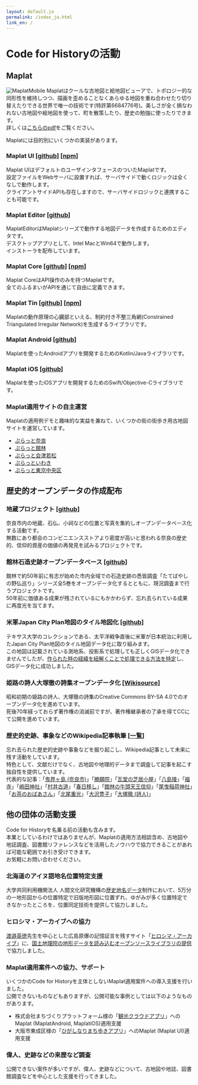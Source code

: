 ```yaml
---
layout: default.ja
permalink: /index_ja.html
link_en: /
---
```


# Code for Historyの活動

## Maplat
![MaplatMobile](Maplat-iPhone.png)
Maplatはクールな古地図と絵地図ビューアで、トポロジー的な同形性を維持しつつ、描画を歪めることなくあらゆる地図を重ね合わせたり切り替えたりできる世界で唯一の技術です(特許第6684776号)。美しさが全く損なわれない古地図や絵地図を使って、町を散策したり、歴史の勉強に使ったりできます。  
詳しくは[こちらのpdf](maplat_flyer_ja.pdf)をご覧ください。  

Maplatには目的別にいくつかの実装があります。

### Maplat UI [[github](https://github.com/code4history/Maplat/wiki)] [[npm](https://www.npmjs.com/package/@maplat/ui)]  
Maplat UIはデフォルトのユーザインタフェースのついたMaplatです。  
設定ファイルをWebサーバに設置すれば、サーバサイドで動くロジックは全くなしで動作します。  
クライアントサイドAPIも存在しますので、サーバサイドロジックと連携することも可能です。  

### Maplat Editor [[github](https://github.com/code4history/MaplatEditor/wiki)]  
MaplatEditorはMaplatシリーズで動作する地図データを作成するためのエディタです。  
デスクトップアプリとして、Intel MacとWin64で動作します。  
インストーラを配布しています。  

### Maplat Core [[github](https://github.com/code4history/MaplatCore/wiki)] [[npm](https://www.npmjs.com/package/@maplat/core)]  
Maplat CoreはAPI操作のみを持つMaplatです。  
全てのふるまいがAPIを通じて自由に定義できます。  

### Maplat Tin [[github](https://github.com/code4history/MaplatTin/wiki)] [[npm](https://www.npmjs.com/package/@maplat/tin)]
Maplatの動作原理の心臓部といえる、制約付き不整三角網(Constrained Triangulated Irregular Network)を生成するライブラリです。  

### Maplat Android [[github](https://github.com/code4history/MaplatAndroid)]
Maplatを使ったAndroidアプリを開発するためのKotlin/Javaライブラリです。  

### Maplat iOS [[github](https://github.com/code4history/MaplatiOS)]
Maplatを使ったiOSアプリを開発するためのSwift/Objective-Cライブラリです。  

### Maplat適用サイトの自主運営
Maplatの適用例デモと趣味的な実益を兼ねて、いくつかの街の街歩き用古地図サイトを運営しています。
* [ぷらっと奈良](https://s.maplat.jp/r/naramap/)
* [ぷらっと館林](https://s.maplat.jp/r/tatebayashimap/)
* [ぷらっと会津若松](https://s.maplat.jp/r/aizumap/)
* [ぷらっといわき](https://s.maplat.jp/r/iwakimap/)
* [ぷらっと東京中央区](https://s.maplat.jp/r/chuokumap/)

## 歴史的オープンデータの作成配布

### 地蔵プロジェクト [[github](https://github.com/code4history/JizoProject/wiki)]
奈良市内の地蔵、石仏、小祠などの位置と写真を集約しオープンデータベース化する活動です。  
無数にあり都会のコンビニエンスストアより密度が高いと思われる奈良の歴史的、信仰的資産の価値の再発見を試みるプロジェクトです。  

### 館林石造史跡オープンデータベース [[github](https://github.com/code4history/TatebayashiStones)]
館林で約50年前に有志が始めた市内全域での石造史跡の悉皆調査「たてばやしの野仏巡り」シリーズ全5巻をオープンデータ化するとともに、現況調査まで行うプロジェクトです。  
50年前に価値ある成果が残されているにもかかわらず、忘れ去られている成果に再度光を当てます。  

### 米軍Japan City Plan地図のタイル地図化 [[github](https://github.com/code4history/jcp_maps)]
テキサス大学のコレクションである、太平洋戦争直後に米軍が日本統治に利用したJapan City Plan地図のタイル地図データ化に取り組みます。  
この地図は記載されている測地系、投影系で処理しても正しくGISデータ化できませんでしたが、[作られた時の経緯を紐解くことで処理できる方法を特定](https://blog.chizuburari.jp/entry/20130220/1361390148)し、GISデータ化に成功しました。

### 姫路の詩人大塚徹の詩集オープンデータ化 [[Wikisource](https://ja.wikisource.org/wiki/%E5%A4%A7%E5%A1%9A%E5%BE%B9%E3%83%BB%E3%81%82%E3%81%8D%E8%A9%A9%E9%9B%86)]
昭和初期の姫路の詩人、大塚徹の詩集のCreative Commons BY-SA 4.0でのオープンデータ化を進めています。  
死後70年経っておらず著作権の消滅前ですが、著作権継承者の了承を得てCCにて公開を進めています。  

### 歴史的史跡、事象などのWikipedia記事執筆 [[一覧](https://ja.wikipedia.org/wiki/%E5%88%A9%E7%94%A8%E8%80%85:Kochizufan)]
忘れ去られた歴史的史跡や事象などを掘り起こし、Wikipedia記事として未来に残す活動をしています。  
特色として、文献だけでなく、古地図や地理的データまで調査して記事を起こす独自性を提供しています。  
代表的な記事：「[鬼界ヶ島 (奈良市)](https://ja.wikipedia.org/wiki/%E9%AC%BC%E7%95%8C%E3%83%B6%E5%B3%B6_(%E5%A5%88%E8%89%AF%E5%B8%82))」「[勝願院](https://ja.wikipedia.org/wiki/%E5%8B%9D%E9%A1%98%E9%99%A2)」「[瓦堂の芝居小屋](https://ja.wikipedia.org/wiki/%E7%93%A6%E5%A0%82%E3%81%AE%E8%8A%9D%E5%B1%85%E5%B0%8F%E5%B1%8B)」「[八島陵](https://ja.wikipedia.org/wiki/%E5%85%AB%E5%B3%B6%E9%99%B5)」「[福寺](https://ja.wikipedia.org/wiki/%E7%A6%8F%E5%AF%BA)」「[嶋田神社](https://ja.wikipedia.org/wiki/%E5%B6%8B%E7%94%B0%E7%A5%9E%E7%A4%BE)」「[村井古道](https://ja.wikipedia.org/wiki/%E6%9D%91%E4%BA%95%E5%8F%A4%E9%81%93)」「[春日移し](https://ja.wikipedia.org/wiki/%E6%98%A5%E6%97%A5%E7%A7%BB%E3%81%97)」「[館林の牛頭天王信仰](https://ja.wikipedia.org/wiki/%E9%A4%A8%E6%9E%97%E3%81%AE%E7%89%9B%E9%A0%AD%E5%A4%A9%E7%8E%8B%E4%BF%A1%E4%BB%B0)」「[尾曳稲荷神社](https://ja.wikipedia.org/wiki/%E5%B0%BE%E6%9B%B3%E7%A8%B2%E8%8D%B7%E7%A5%9E%E7%A4%BE)」「[お茶のおばあさん](https://ja.wikipedia.org/wiki/%E3%81%8A%E8%8C%B6%E3%81%AE%E3%81%8A%E3%81%B0%E3%81%82%E3%81%95%E3%82%93)」「[北尾重光](https://ja.wikipedia.org/wiki/%E5%8C%97%E5%B0%BE%E9%87%8D%E5%85%89)」「[大沢豊子](https://ja.wikipedia.org/wiki/%E5%A4%A7%E6%B2%A2%E8%B1%8A%E5%AD%90)」「[大塚徹 (詩人)](https://ja.wikipedia.org/wiki/%E5%A4%A7%E5%A1%9A%E5%BE%B9_(%E8%A9%A9%E4%BA%BA))」  

## 他の団体の活動支援
Code for Historyを名乗る前の活動も含みます。  
本業としているわけではありませんが、Maplatの適用方法相談含め、古地図や地誌調査、図書館リファレンスなどを活用したノウハウで協力できることがあれば可能な範囲でお引き受けできます。  
お気軽にお問い合わせください。

### 北海道のアイヌ語地名位置特定支援
大学共同利用機関法人 人間文化研究機構の[歴史地名データ](https://www.nihu.jp/ja/publication/source_map)制作において、5万分の一地形図からの位置特定で旧版地形図に位置ずれ、ゆがみが多く位置特定できなかったところを、位置同定技術を提供して協力しました。  

### ヒロシマ・アーカイブへの協力
[渡邉英徳](https://ja.wikipedia.org/wiki/%E6%B8%A1%E9%82%89%E8%8B%B1%E5%BE%B3)先生を中心とした広島原爆の記憶証言を残すサイト「[ヒロシマ・アーカイブ](http://hiroshima.mapping.jp/index_jp.html)」に、[国土地理院の地形データを読み込むオープンソースライブラリの提供](https://github.com/tilemapjp/Cesium-JapanGSI)で協力しました。  

### Maplat適用案件への協力、サポート
いくつかのCode for Historyを主体としないMaplat適用案件への導入支援を行いました。  
公開できないものなどもありますが、公開可能な事例としては以下のようなものがあります。  
* 株式会社まちづくりプラットフォーム様の「[観光クラウドアプリ](https://www.machi-pla.com/apps/)」へのMaplat (MaplatAndroid, MaplatiOS)適用支援
* 大阪市東成区様の「[ひがしなりまち歩きアプリ](https://higashinari-walk.fun/)」へのMaplat (Maplat UI)適用支援

### 偉人、史跡などの来歴など調査
公開できない案件が多いですが、偉人、史跡などについて、古地図や地誌、図書館調査などを中心とした支援を行ってきました。

